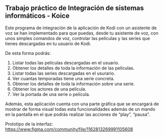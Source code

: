 ## Trabajo práctico de Integración de sistemas informáticos - Koice

Este programa de integración de la aplicación de Kodi con un asistente de voz se han implementado para que puedas, desde tu asistente de voz, con unos simples comandos de voz, controlar las películas y las series que tienes descargadas en tu usuario de Kodi. 

De esta forma podrás:
1. Listar todas las películas descargadas en el usuario.
2. Obtener los detalles de toda la información de las películas.
3. Listar todas las series descargadas en el usurario.
4. Ver cuantas temporadas tiene una serie concreta.
5. Obtener los detalles de toda la información sobre una serie.
6. Obtener los actores de una película.
7. Ver la portada de una serie o película.

Además, esta aplicación cuenta con una parte gráfica que se encargará de mostrar de forma visual todas esta funcionalidades además de un mando en la pantalla en el que podrás realizar las acciones de “play”, “pausa”.

Prototipo de la interfaz: https://www.figma.com/community/file/1162813269991105608


